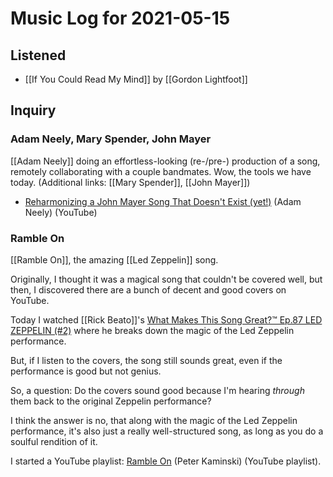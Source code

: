 # Music Log for 2021-05-15

## Listened

- [[If You Could Read My Mind]] by [[Gordon Lightfoot]]

## Inquiry

### Adam Neely, Mary Spender, John Mayer

[[Adam Neely]] doing an effortless-looking (re-/pre-) production of a song, remotely collaborating with a couple bandmates.  Wow, the tools we have today.  (Additional links: [[Mary Spender]], [[John Mayer]])

- [Reharmonizing a John Mayer Song That Doesn't Exist \(yet\!\)](https://www.youtube.com/watch?v=A71rBlN8pag) (Adam Neely) (YouTube)

### Ramble On

[[Ramble On]], the amazing [[Led Zeppelin]] song.

Originally, I thought it was a magical song that couldn't be covered well, but then, I discovered there are a bunch of decent and good covers on YouTube.

Today I watched [[Rick Beato]]'s [What Makes This Song Great?™ Ep.87 LED ZEPPELIN (#2)](https://www.youtube.com/watch?v=lCN97ZS7Ax4) where he breaks down the magic of the Led Zeppelin performance.

But, if I listen to the covers, the song still sounds great, even if the performance is good but not genius.

So, a question: Do the covers sound good because I'm hearing _through_ them back to the original Zeppelin performance?

I think the answer is no, that along with the magic of the Led Zeppelin performance, it's also just a really well-structured song, as long as you do a soulful rendition of it.

I started a YouTube playlist: [Ramble On](https://www.youtube.com/playlist?list=PLADGyQqAcmiqSCaGbwcKme0R_1CtYWHAj) (Peter Kaminski) (YouTube playlist).